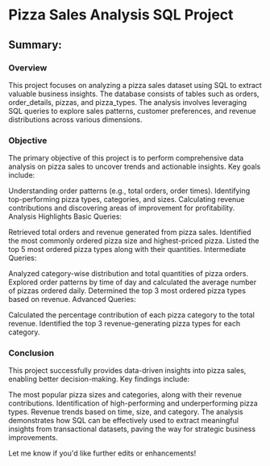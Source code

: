 # Pizza Sales Analysis SQL Project

## Summary:

### Overview
This project focuses on analyzing a pizza sales dataset using SQL to extract valuable business insights. The database consists of tables such as orders, order_details, pizzas, and pizza_types. The analysis involves leveraging SQL queries to explore sales patterns, customer preferences, and revenue distributions across various dimensions.

### Objective
The primary objective of this project is to perform comprehensive data analysis on pizza sales to uncover trends and actionable insights. Key goals include:

Understanding order patterns (e.g., total orders, order times).
Identifying top-performing pizza types, categories, and sizes.
Calculating revenue contributions and discovering areas of improvement for profitability.
Analysis Highlights
Basic Queries:

Retrieved total orders and revenue generated from pizza sales.
Identified the most commonly ordered pizza size and highest-priced pizza.
Listed the top 5 most ordered pizza types along with their quantities.
Intermediate Queries:

Analyzed category-wise distribution and total quantities of pizza orders.
Explored order patterns by time of day and calculated the average number of pizzas ordered daily.
Determined the top 3 most ordered pizza types based on revenue.
Advanced Queries:

Calculated the percentage contribution of each pizza category to the total revenue.
Identified the top 3 revenue-generating pizza types for each category.

### Conclusion
This project successfully provides data-driven insights into pizza sales, enabling better decision-making. Key findings include:

The most popular pizza sizes and categories, along with their revenue contributions.
Identification of high-performing and underperforming pizza types.
Revenue trends based on time, size, and category.
The analysis demonstrates how SQL can be effectively used to extract meaningful insights from transactional datasets, paving the way for strategic business improvements.

Let me know if you'd like further edits or enhancements!
